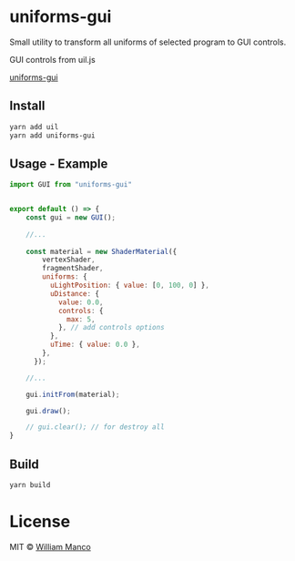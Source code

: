 # uniforms-gui

Small utility to transform all uniforms of selected program to GUI controls.

GUI controls from uil.js

[uniforms-gui](https://github.com/williammanco/uniforms-gui)


## Install

```sh
yarn add uil
yarn add uniforms-gui
```

## Usage - Example

```js
import GUI from "uniforms-gui"


export default () => {
    const gui = new GUI();
    
    //...
    
    const material = new ShaderMaterial({
        vertexShader,
        fragmentShader,
        uniforms: {
          uLightPosition: { value: [0, 100, 0] },
          uDistance: {
            value: 0.0,
            controls: {
              max: 5,
            }, // add controls options
          },
          uTime: { value: 0.0 },
        },
      });

    //...

    gui.initFrom(material);

    gui.draw();

    // gui.clear(); // for destroy all
}
```

## Build

```sh
yarn build
```

# License

MIT © [William Manco](mailto:wmanco88@gmail.com)